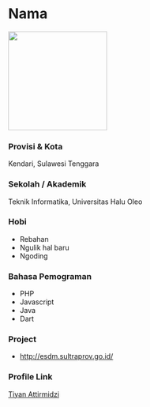 # Nama

<img src="https://avatars3.githubusercontent.com/u/47535725?s=460&u=36d5697a5d99f4f6e76fcb4642b3c4b9b1cc3060&v=4" width="200" height="200" align="center"/>

### Provisi & Kota

Kendari, Sulawesi Tenggara

### Sekolah / Akademik

Teknik Informatika, Universitas Halu Oleo

### Hobi

- Rebahan
- Ngulik hal baru
- Ngoding

### Bahasa Pemograman 

- PHP
- Javascript
- Java
- Dart

### Project

- http://esdm.sultraprov.go.id/


### Profile Link

[Tiyan Attirmidzi](https://github.com/tiyan-attirmidzi)
